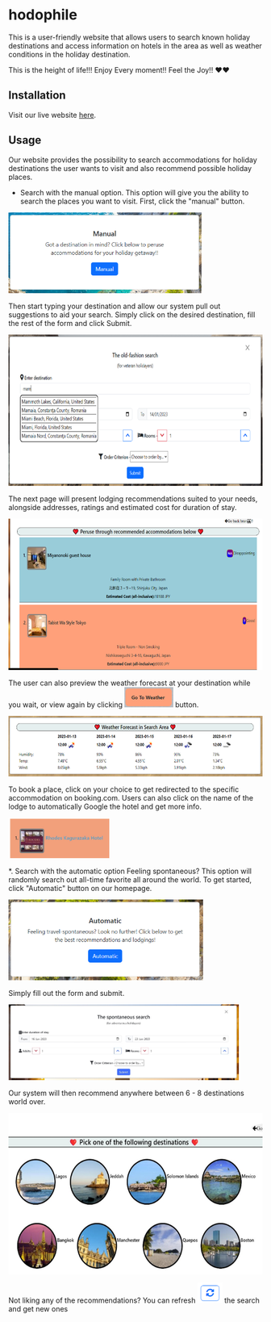 # hodophile

This is a user-friendly website that allows users to search known holiday destinations and access information on hotels in the area as well as weather conditions in the holiday destination.

This is the height of life!!!
Enjoy Every moment!!
Feel the Joy!!
❤️❤️

## Installation
Visit our live website [here](https://enwokedi96.github.io/hodophile/).

## Usage

Οur website provides the possibility to search accommodations for holiday destinations the user wants to visit and also recommend possible holiday places.

* Search with the manual option.
This option will give you the ability to search the places you want to visit. 
First, click the "manual" button.

<img style="height: 160px;" alt="manual-first" src="./nav-images/manual-first.PNG">

Then start typing your destination and allow our system pull out suggestions to aid your search. Simply click on the desired destination, fill the rest of the form and click Submit. 

<img style="height: 300px;" src="./nav-images/manual-form.PNG">

The next page will present lodging recommendations suited to your needs, alongside addresses, ratings and estimated cost for duration of stay. 

<img style="height: 300px;" src="./nav-images/rooms-recommends.png">

The user can also preview the weather forecast at your destination while you wait, or view again by clicking 
<img style="display: inline; height: 40px;" src="./nav-images/weather-button.PNG"> button. 

<img style="height: 120px;" src="./nav-images/weather-forecast.PNG">

To book a place, click on your choice to get redirected to the specific accommodation on booking.com. Users can also click on the name of the lodge to automatically Google the hotel and get more info.

<img style="height: 80px;" src="./nav-images/search-more-on-hotel.PNG">

*. Search with the automatic option
Feeling spontaneous? This option will randomly search out all-time favorite all around the world. To get started, click "Automatic" button on our homepage.

<img style="height: 160px;" alt="auto-first" src="./nav-images/auto-first.PNG">

Simply fill out the form and submit. 

<img style="height: 150px;" alt="auto-form" src="./nav-images/auto-form.PNG">

Our system will then recommend anywhere between 6 - 8 destinations world over.

<img style="height: 320px;" src="./nav-images/auto-recommends.PNG">

Not liking any of the recommendations? You can refresh <img style="height: 40px;" src="./nav-images/refresh-cities.PNG"> the search and get new ones 


